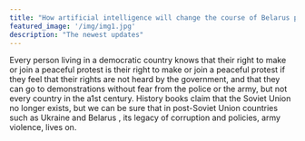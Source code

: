 ```yaml
---
title: "How artificial intelligence will change the course of Belarus protests 2020"
featured_image: '/img/img1.jpg'
description: "The newest updates"
---
```

Every person living in a democratic country knows that their right to make or join a peaceful protest is their right to make or join a peaceful protest if they feel that their rights are not heard by the government, and that they can go to demonstrations without fear from the police or the army, but not every country in the a1st century. History books claim that the Soviet Union no longer exists, but we can be sure that in post-Soviet Union countries such as Ukraine  and Belarus , its legacy of corruption and policies, army violence, lives on.
